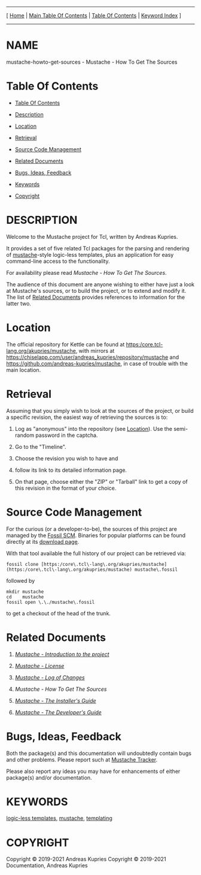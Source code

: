 
[//000000001]: # (mustache\-howto\-get\-sources \- Mustache\. Packages for logic\-less templating)
[//000000002]: # (Generated from file 'mustache\_howto\_get\_sources\.man' by tcllib/doctools with format 'markdown')
[//000000003]: # (Copyright &copy; 2019\-2021 Andreas Kupries
Copyright &copy; 2019\-2021 Documentation, Andreas Kupries)
[//000000004]: # (mustache\-howto\-get\-sources\(n\) 1 doc "Mustache\. Packages for logic\-less templating")

<hr> [ <a href="../../../../../../home">Home</a> | <a
href="../../toc.md">Main Table Of Contents</a> | <a
href="../toc.md">Table Of Contents</a> | <a
href="../../index.md">Keyword Index</a> ] <hr>

# NAME

mustache\-howto\-get\-sources \- Mustache \- How To Get The Sources

# <a name='toc'></a>Table Of Contents

  - [Table Of Contents](#toc)

  - [Description](#section1)

  - [Location](#section2)

  - [Retrieval](#section3)

  - [Source Code Management](#section4)

  - [Related Documents](#section5)

  - [Bugs, Ideas, Feedback](#section6)

  - [Keywords](#keywords)

  - [Copyright](#copyright)

# <a name='description'></a>DESCRIPTION

Welcome to the Mustache project for Tcl, written by Andreas Kupries\.

It provides a set of five related Tcl packages for the parsing and rendering of
[mustache](https://mustache\.github\.io/)\-style logic\-less templates, plus an
application for easy command\-line access to the functionality\.

For availability please read *Mustache \- How To Get The Sources*\.

The audience of this document are anyone wishing to either have just a look at
Mustache's sources, or to build the project, or to extend and modify it\. The
list of [Related Documents](#section5) provides references to information
for the latter two\.

# <a name='section2'></a>Location

The official repository for Kettle can be found at
[https:/core\.tcl\-lang\.org/akupries/mustache](https:/core\.tcl\-lang\.org/akupries/mustache),
with mirrors at
[https://chiselapp\.com/user/andreas\_kupries/repository/mustache](https://chiselapp\.com/user/andreas\_kupries/repository/mustache)
and
[https://github\.com/andreas\-kupries/mustache](https://github\.com/andreas\-kupries/mustache),
in case of trouble with the main location\.

# <a name='section3'></a>Retrieval

Assuming that you simply wish to look at the sources of the project, or build a
specific revision, the easiest way of retrieving the sources is to:

  1. Log as "anonymous" into the repository \(see [Location](#section2)\)\.
     Use the semi\-random password in the captcha\.

  1. Go to the "Timeline"\.

  1. Choose the revision you wish to have and

  1. follow its link to its detailed information page\.

  1. On that page, choose either the "ZIP" or "Tarball" link to get a copy of
     this revision in the format of your choice\.

# <a name='section4'></a>Source Code Management

For the curious \(or a developer\-to\-be\), the sources of this project are managed
by the [Fossil SCM](https://www\.fossil\-scm\.org)\. Binaries for popular
platforms can be found directly at its [download
page](https://www\.fossil\-scm\.org/download\.html)\.

With that tool available the full history of our project can be retrieved via:

    fossil clone [https:/core\.tcl\-lang\.org/akupries/mustache](https:/core\.tcl\-lang\.org/akupries/mustache) mustache\.fossil

followed by

    mkdir mustache
    cd    mustache
    fossil open \.\./mustache\.fossil

to get a checkout of the head of the trunk\.

# <a name='section5'></a>Related Documents

  1. *[Mustache \- Introduction to the project](mustache\_introduction\.md)*

  1. *[Mustache \- License](mustache\_license\.md)*

  1. *[Mustache \- Log of Changes](mustache\_changes\.md)*

  1. *Mustache \- How To Get The Sources*

  1. *[Mustache \- The Installer's Guide](mustache\_howto\_installation\.md)*

  1. *[Mustache \- The Developer's Guide](mustache\_howto\_development\.md)*

# <a name='section6'></a>Bugs, Ideas, Feedback

Both the package\(s\) and this documentation will undoubtedly contain bugs and
other problems\. Please report such at [Mustache
Tracker](https://core\.tcl\-lang\.org/akupries/mustache)\.

Please also report any ideas you may have for enhancements of either package\(s\)
and/or documentation\.

# <a name='keywords'></a>KEYWORDS

[logic\-less templates](\.\./\.\./index\.md\#key0),
[mustache](\.\./\.\./index\.md\#key2), [templating](\.\./\.\./index\.md\#key1)

# <a name='copyright'></a>COPYRIGHT

Copyright &copy; 2019\-2021 Andreas Kupries
Copyright &copy; 2019\-2021 Documentation, Andreas Kupries
